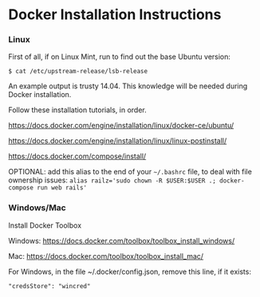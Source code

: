 # Docker Installation Instructions

### Linux

First of all, if on Linux Mint, run to find out the base Ubuntu version:
```
$ cat /etc/upstream-release/lsb-release
```

An example output is trusty 14.04. This knowledge will be needed during Docker installation.

Follow these installation tutorials, in order.

https://docs.docker.com/engine/installation/linux/docker-ce/ubuntu/

https://docs.docker.com/engine/installation/linux/linux-postinstall/

https://docs.docker.com/compose/install/

OPTIONAL: add this alias to the end of your `~/.bashrc` file, to deal with file ownership issues: `alias railz='sudo chown -R $USER:$USER .; docker-compose run web rails'`

### Windows/Mac

Install Docker Toolbox

Windows: https://docs.docker.com/toolbox/toolbox_install_windows/

Mac: https://docs.docker.com/toolbox/toolbox_install_mac/

For Windows, in the file ~/.docker/config.json, remove this line, if it exists:
```
"credsStore": "wincred"
```
